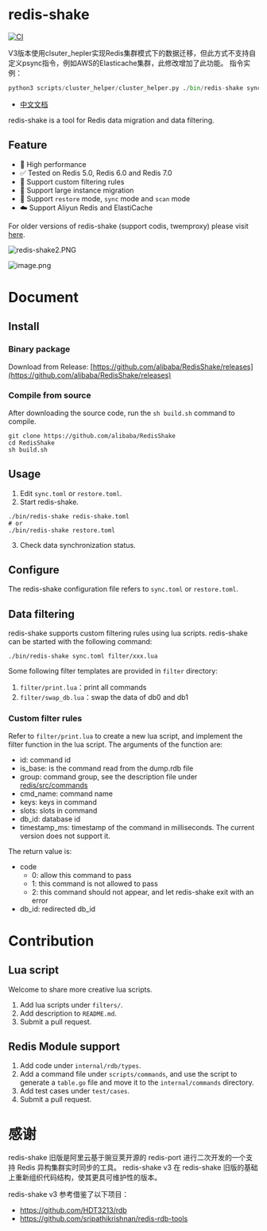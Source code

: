 # redis-shake

[![CI](https://github.com/alibaba/RedisShake/actions/workflows/ci.yml/badge.svg?branch=v3)](https://github.com/alibaba/RedisShake/actions/workflows/ci.yml)

V3版本使用clsuter_hepler实现Redis集群模式下的数据迁移，但此方式不支持自定义psync指令，例如AWS的Elasticache集群，此修改增加了此功能。
指令实例：
```python
python3 scripts/cluster_helper/cluster_helper.py ./bin/redis-shake sync.toml ./bin/filters/xxx.lua
```

- [中文文档](https://github.com/alibaba/RedisShake/wiki)

redis-shake is a tool for Redis data migration and data filtering.

## Feature

* 🚄 High performance
* ✅ Tested on Redis 5.0, Redis 6.0 and Redis 7.0
* 🤗 Support custom filtering rules
* 💪 Support large instance migration
* 💖 Support `restore` mode, `sync` mode and `scan` mode
* ☁️ Support Aliyun Redis and ElastiCache

For older versions of redis-shake (support codis, twemproxy) please
visit [here](https://github.com/alibaba/RedisShake/tree/develop).

![redis-shake2.PNG](https://s2.loli.net/2022/07/10/OZrSGutknlI8XNp.png)

![image.png](https://s2.loli.net/2022/06/30/vU346lVBrNofKzu.png)

# Document

## Install

### Binary package

Download from Release: [https://github.com/alibaba/RedisShake/releases](https://github.com/alibaba/RedisShake/releases)

### Compile from source

After downloading the source code, run the `sh build.sh` command to compile.

```shell
git clone https://github.com/alibaba/RedisShake
cd RedisShake
sh build.sh
```

## Usage

1. Edit `sync.toml` or `restore.toml`.
2. Start redis-shake.

```shell
./bin/redis-shake redis-shake.toml
# or
./bin/redis-shake restore.toml
```

3. Check data synchronization status.

## Configure

The redis-shake configuration file refers to `sync.toml` or `restore.toml`.

## Data filtering

redis-shake supports custom filtering rules using lua scripts. redis-shake can be started with
the following command:

```shell
./bin/redis-shake sync.toml filter/xxx.lua
```

Some following filter templates are provided in `filter` directory:

1. `filter/print.lua`：print all commands
2. `filter/swap_db.lua`：swap the data of db0 and db1

### Custom filter rules

Refer to `filter/print.lua` to create a new lua script, and implement the filter function in the lua script. The
arguments of the function are:

- id: command id
- is_base: is the command read from the dump.rdb file
- group: command group, see the description file
  under [redis/src/commands](https://github.com/redis/redis/tree/unstable/src/commands)
- cmd_name: command name
- keys: keys in command
- slots: slots in command
- db_id: database id
- timestamp_ms: timestamp of the command in milliseconds. The current version does not support it.

The return value is:

- code
    - 0: allow this command to pass
    - 1: this command is not allowed to pass
    - 2: this command should not appear, and let redis-shake exit with an error
- db_id: redirected db_id

# Contribution

## Lua script

Welcome to share more creative lua scripts.

1. Add lua scripts under `filters/`.
2. Add description to `README.md`.
3. Submit a pull request.

## Redis Module support

1. Add code under `internal/rdb/types`.
2. Add a command file under `scripts/commands`, and use the script to generate a `table.go` file and move it to
   the `internal/commands` directory.
3. Add test cases under `test/cases`.
4. Submit a pull request.

# 感谢

redis-shake 旧版是阿里云基于豌豆荚开源的 redis-port 进行二次开发的一个支持 Redis 异构集群实时同步的工具。
redis-shake v3 在 redis-shake 旧版的基础上重新组织代码结构，使其更具可维护性的版本。

redis-shake v3 参考借鉴了以下项目：

- https://github.com/HDT3213/rdb
- https://github.com/sripathikrishnan/redis-rdb-tools
